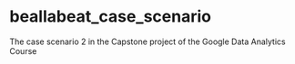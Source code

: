 # beallabeat_case_scenario
The case scenario 2 in the Capstone project of the Google Data Analytics Course
